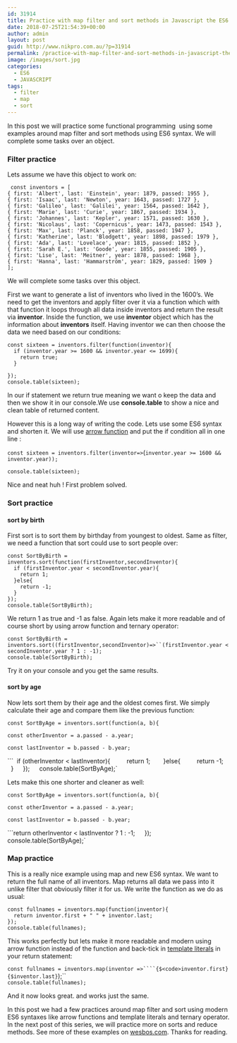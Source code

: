 ```yaml
---
id: 31914
title: Practice with map filter and sort methods in Javascript the ES6 way
date: 2018-07-25T21:54:39+00:00
author: admin
layout: post
guid: http://www.nikpro.com.au/?p=31914
permalink: /practice-with-map-filter-and-sort-methods-in-javascript-the-es6-way/
image: /images/sort.jpg
categories:
  - ES6
  - JAVASCRIPT
tags:
  - filter
  - map
  - sort
---
```

In this post we will practice some functional programming  using some examples around map filter and sort methods using ES6 syntax. We will complete some tasks over an object.

### Filter practice

Lets assume we have this object to work on:

` const inventors = [`  
`{ first: 'Albert', last: 'Einstein', year: 1879, passed: 1955 },`  
`{ first: 'Isaac', last: 'Newton', year: 1643, passed: 1727 },`  
`{ first: 'Galileo', last: 'Galilei', year: 1564, passed: 1642 },`  
`{ first: 'Marie', last: 'Curie', year: 1867, passed: 1934 },`  
`{ first: 'Johannes', last: 'Kepler', year: 1571, passed: 1630 },`  
`{ first: 'Nicolaus', last: 'Copernicus', year: 1473, passed: 1543 },`  
`{ first: 'Max', last: 'Planck', year: 1858, passed: 1947 },`  
`{ first: 'Katherine', last: 'Blodgett', year: 1898, passed: 1979 },`  
`{ first: 'Ada', last: 'Lovelace', year: 1815, passed: 1852 },`  
`{ first: 'Sarah E.', last: 'Goode', year: 1855, passed: 1905 },`  
`{ first: 'Lise', last: 'Meitner', year: 1878, passed: 1968 },`  
`{ first: 'Hanna', last: 'Hammarström', year: 1829, passed: 1909 }`  
`];`

We will complete some tasks over this object. 

First we want to generate a list of inventors who lived in the 1600&#8217;s. We need to get the inventors and apply filter over it via a function which with that function it loops through all data inside inventors and return the result via **inventor**. Inside the function, we use **inventor** object which has the information about **inventors** itself. Having inventor we can then choose the data we need based on our conditions:

`const sixteen = inventors.filter(function(inventor){`  
`  if (inventor.year >= 1600 && inventor.year <= 1699){`  
`    return true;`  
`  }`

`});`  
`console.table(sixteen);`

In our if statement we return true meaning we want o keep the data and then we show it in our console.We use **console.table** to show a nice and clean table of returned content.

However this is a long way of writing the code. Lets use some ES6 syntax and shorten it. We will use [arrow function](http://www.nikpro.com.au/all-you-need-to-know-about-arrow-functions-in-javascript/) and put the if condition all in one line :

`const sixteen = inventors.filter(inventor=>`(`inventor.year >= 1600 && inventor.year));`

`console.table(sixteen);`

Nice and neat huh ! First problem solved.

### Sort practice

#### sort by birth

First sort is to sort them by birthday from youngest to oldest. Same as filter, we need a function that sort could use to sort people over:

`const SortByBirth = inventors.sort(function(firstInventor,secondInventor){`  
`  if (firstInventor.year < secondInventor.year){`  
`    return 1;`  
`  }else{`  
`    return -1;`  
`  }`  
`});`  
`console.table(SortByBirth);`

We return 1 as true and -1 as false. Again lets make it more readable and of course short by using arrow function and ternary operator:

`const SortByBirth = inventors.sort((firstInventor,secondInventor)=>``(firstInventor.year < secondInventor.year ? 1 : -1);`  
`console.table(SortByBirth);`

Try it on your console and you get the same results.

#### sort by age

Now lets sort them by their age and the oldest comes first. We simply calculate their age and compare them like the previous function:

`const SortByAge = inventors.sort(function(a, b){`

`const otherInventor = a.passed - a.year;`

`const lastInventor = b.passed - b.year;`

```  if (otherInventor < lastInventor){`  
`    return 1;`  
`  }else{`  
`    return -1;`  
`  }`  
`});`  
`console.table(SortByAge);`

Lets make this one shorter and cleaner as well:

`const SortByAge = inventors.sort(function(a, b){`

`const otherInventor = a.passed - a.year;`

`const lastInventor = b.passed - b.year;`

```return otherInventor < lastInventor ? 1 : -1;`  
`});`  
`console.table(SortByAge);`

### Map practice

This is a really nice example using map and new ES6 syntax. We want to return the full name of all inventors. Map returns all data we pass into it unlike filter that obviously filter it for us. We write the function as we do as usual:

`const fullnames = inventors.map(function(inventor){`  
`  return inventor.first + " " + inventor.last;`  
`});`  
`console.table(fullnames);`

This works perfectly but lets make it more readable and modern using arrow function instead of the function and back-tick in [template literals](http://www.nikpro.com.au/template-literals-in-js6-explained/) in your return statement:

`const fullnames = inventors.map(inventor =>````{$<code>inventor.first}{$inventor.last}`);``</code>  
`console.table(fullnames);`

And it now looks great. and works just the same.

In this post we had a few practices around map filter and sort using modern ES6 syntaxes like arrow functions and template literals and ternary operator. In the next post of this series, we will practice more on sorts and reduce methods. See more of these examples on <a href="http://wesbos.com" target="_blank" rel="noopener noreferrer">wesbos.com</a>. Thanks for reading.